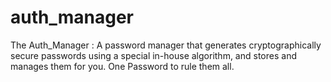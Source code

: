 # auth_manager
The Auth_Manager : A password manager that generates cryptographically secure passwords using a special in-house algorithm, and stores and manages them for you. One Password to rule them all.
